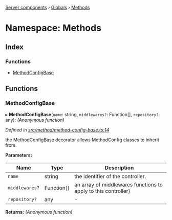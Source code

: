 [Server components](../README.md) › [Globals](../globals.md) › [Methods](methods.md)

# Namespace: Methods

## Index

### Functions

* [MethodConfigBase](methods.md#methodconfigbase)

## Functions

###  MethodConfigBase

▸ **MethodConfigBase**(`name`: string, `middlewares?`: Function[], `repository?`: any): *(Anonymous function)*

*Defined in [src/method/method-config-base.ts:14](https://github.com/nodulusteam/methodus.dev/blob/0787b65/modules/platform/server/src/method/method-config-base.ts#L14)*

the MethodConfigBase decorator allows MethodConfig classes to inherit from.

**Parameters:**

Name | Type | Description |
------ | ------ | ------ |
`name` | string | the identifier of the controller. |
`middlewares?` | Function[] | an array of middlewares functions to apply to this controller}  |
`repository?` | any | - |

**Returns:** *(Anonymous function)*
